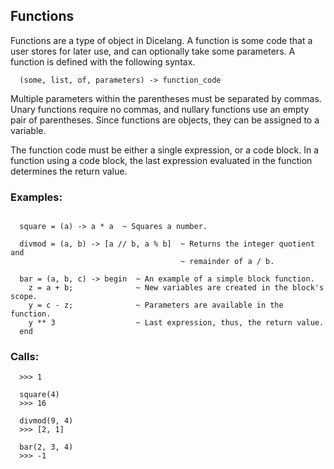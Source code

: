 ## Functions

Functions are a type of object in Dicelang. A function is some code that a user
stores for later use, and can optionally take some parameters. A function is
defined with the following syntax.

```  (some, list, of, parameters) -> function_code```

Multiple parameters within the parentheses must be separated by commas. Unary
functions require no commas, and nullary functions use an empty pair of
parentheses. Since functions are objects, they can be assigned to a variable.

The function code must be either a single expression, or a code block. In a
function using a code block, the last expression evaluated in the function
determines the return value.

### Examples:
```  foo = () -> 1          ~ Simple nullary function that always returns 1.

  square = (a) -> a * a  ~ Squares a number.

  divmod = (a, b) -> [a // b, a % b]  ~ Returns the integer quotient and
                                      ~ remainder of a / b.
  
  bar = (a, b, c) -> begin  ~ An example of a simple block function.
    z = a + b;              ~ New variables are created in the block's scope.
    y = c - z;              ~ Parameters are available in the function.
    y ** 3                  ~ Last expression, thus, the return value.
  end
```

### Calls:
```  foo()
  >>> 1

  square(4)
  >>> 16

  divmod(9, 4)
  >>> [2, 1]
  
  bar(2, 3, 4)
  >>> -1
```



